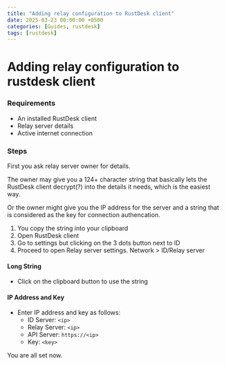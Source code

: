 ```yaml
---
title: "Adding relay configuration to RustDesk client"
date: 2025-03-23 00:00:00 +0500
categories: [Guides, rustdesk]
tags: [rustdesk]
---
```


# Adding relay configuration to rustdesk client

<!-- Just wanted to make a guide for this since I am trying to get people to use rustdesk. + I host a relay server on a SG VPS which helps with connections -->

### Requirements

- An installed RustDesk client
- Relay server details
- Active internet connection

### Steps

First you ask relay server owner for details.

The owner may give you a 124+ character string that basically lets the RustDesk client decrypt(?) into the details it needs, which is the easiest way.

Or the owner might give you the IP address for the server and a string that is considered as the key for connection authencation.

1. You copy the string into your clipboard
2. Open RustDesk client
3. Go to settings but clicking on the 3 dots button next to ID 
4. Proceed to open Relay server settings. Network > ID/Relay server

#### Long String 

- Click on the clipboard button to use the string

#### IP Address and Key

- Enter IP address and key as follows:
    - ID Server: `<ip>`
    - Relay Server: `<ip>`
    - API Server: `https://<ip>`
    - Key: `<key>`

You are all set now.